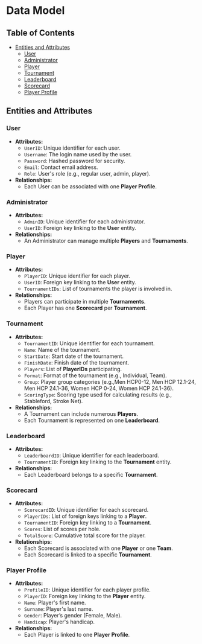 # Data Model

## Table of Contents
- [Entities and Attributes](#entities-and-attributes)
    - [User](#user)
    - [Administrator](#administrator)
    - [Player](#player)
    - [Tournament](#tournament)
    - [Leaderboard](#leaderboard)
    - [Scorecard](#scorecard)
    - [Player Profile](#player-profile)

## Entities and Attributes

### User
- **Attributes:**
    - `UserID`: Unique identifier for each user.
    - `Username`: The login name used by the user.
    - `Password`: Hashed password for security.
    - `Email`: Contact email address.
    - `Role`: User's role (e.g., regular user, admin, player).
- **Relationships:**
    - Each User can be associated with one **Player Profile**.

### Administrator
- **Attributes:**
    - `AdminID`: Unique identifier for each administrator.
    - `UserID`: Foreign key linking to the **User** entity.
- **Relationships:**
    - An Administrator can manage multiple **Players** and **Tournaments**.

### Player
- **Attributes:**
    - `PlayerID`: Unique identifier for each player.
    - `UserID`: Foreign key linking to the **User** entity.
    - `TournamentIDs`: List of tournaments the player is involved in.
- **Relationships:**
    - Players can participate in multiple **Tournaments**.
    - Each Player has one **Scorecard** per **Tournament**.

### Tournament
- **Attributes:**
    - `TournamentID`: Unique identifier for each tournament.
    - `Name`: Name of the tournament.
    - `StartDate`: Start date of the tournament.
    - `FinishDate`: Finish date of the tournament.
    - `Players`: List of **PlayerIDs** participating.
    - `Format`: Format of the tournament (e.g., Individual, Team).
    - `Group`: Player group categories (e.g.,Men HCP0-12, Men HCP 12.1-24, Men HCP 24.1-36, Women HCP 0-24, Women HCP 24.1-36).
    - `ScoringType`: Scoring type used for calculating results (e.g., Stableford, Stroke Net).
- **Relationships:**
    - A Tournament can include numerous **Players**.
    - Each Tournament is represented on one **Leaderboard**.

### Leaderboard
- **Attributes:**
    - `LeaderboardID`: Unique identifier for each leaderboard.
    - `TournamentID`: Foreign key linking to the **Tournament** entity.
- **Relationships:**
    - Each Leaderboard belongs to a specific **Tournament**.

### Scorecard
- **Attributes:**
    - `ScorecardID`: Unique identifier for each scorecard.
    - `PlayerIDs`: List of foreign keys linking to a **Player**.
    - `TournamentID`: Foreign key linking to a **Tournament**.
    - `Scores`: List of scores per hole.
    - `TotalScore`: Cumulative total score for the player.
- **Relationships:**
    - Each Scorecard is associated with one **Player** or one **Team**.
    - Each Scorecard is linked to a specific **Tournament**.

### Player Profile
- **Attributes:**
    - `ProfileID`: Unique identifier for each player profile.
    - `PlayerID`: Foreign key linking to the **Player** entity.
    - `Name`: Player's first name.
    - `Surname`: Player's last name.
    - `Gender`: Player’s gender (Female, Male).
    - `Handicap`: Player's handicap.
- **Relationships:**
    - Each Player is linked to one **Player Profile**.